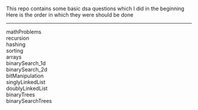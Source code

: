 This repo contains some basic dsa questions which I did in the beginning<br/>
Here is the order in which they were should be done
<hr/>
mathProblems<br/>
recursion<br/>
hashing<br/>
sorting<br/>
arrays<br/>
binarySearch_1d<br/>
binarySearch_2d<br/>
bitManipulation<br/>
singlyLinkedList<br/>
doublyLinkedList<br/>
binaryTrees<br/>
binarySearchTrees<br/>
